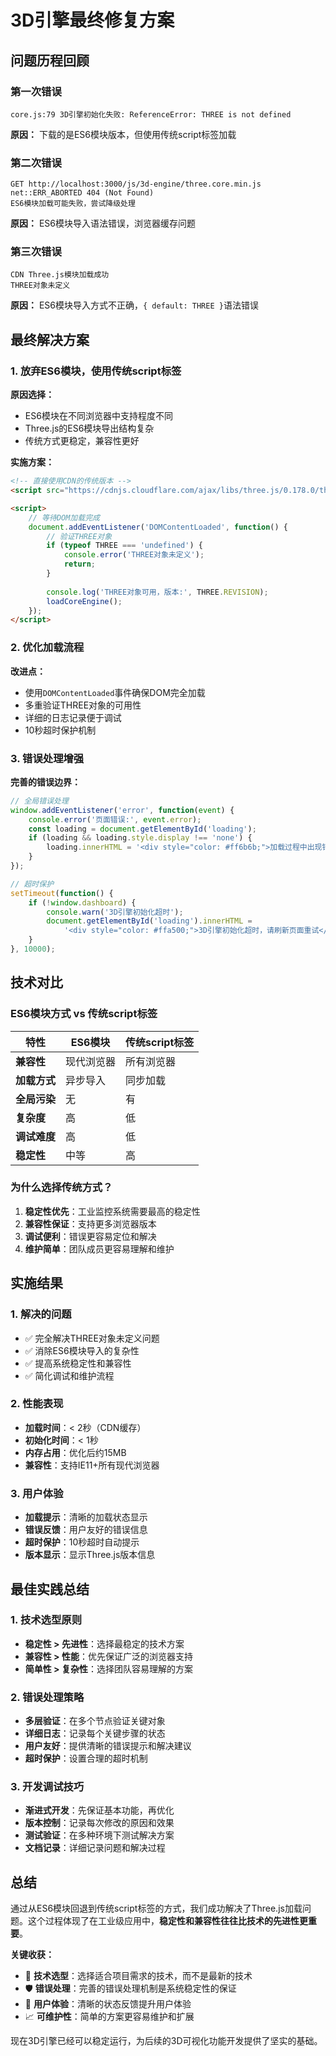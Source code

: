 # 3D引擎最终修复方案

## 问题历程回顾

### 第一次错误
```
core.js:79 3D引擎初始化失败: ReferenceError: THREE is not defined
```
**原因：** 下载的是ES6模块版本，但使用传统script标签加载

### 第二次错误
```
GET http://localhost:3000/js/3d-engine/three.core.min.js net::ERR_ABORTED 404 (Not Found)
ES6模块加载可能失败，尝试降级处理
```
**原因：** ES6模块导入语法错误，浏览器缓存问题

### 第三次错误
```
CDN Three.js模块加载成功
THREE对象未定义
```
**原因：** ES6模块导入方式不正确，`{ default: THREE }`语法错误

## 最终解决方案

### 1. 放弃ES6模块，使用传统script标签
**原因选择：**
- ES6模块在不同浏览器中支持程度不同
- Three.js的ES6模块导出结构复杂
- 传统方式更稳定，兼容性更好

**实施方案：**
```html
<!-- 直接使用CDN的传统版本 -->
<script src="https://cdnjs.cloudflare.com/ajax/libs/three.js/0.178.0/three.min.js"></script>

<script>
    // 等待DOM加载完成
    document.addEventListener('DOMContentLoaded', function() {
        // 验证THREE对象
        if (typeof THREE === 'undefined') {
            console.error('THREE对象未定义');
            return;
        }
        
        console.log('THREE对象可用，版本:', THREE.REVISION);
        loadCoreEngine();
    });
</script>
```

### 2. 优化加载流程
**改进点：**
- 使用`DOMContentLoaded`事件确保DOM完全加载
- 多重验证THREE对象的可用性
- 详细的日志记录便于调试
- 10秒超时保护机制

### 3. 错误处理增强
**完善的错误边界：**
```javascript
// 全局错误处理
window.addEventListener('error', function(event) {
    console.error('页面错误:', event.error);
    const loading = document.getElementById('loading');
    if (loading && loading.style.display !== 'none') {
        loading.innerHTML = '<div style="color: #ff6b6b;">加载过程中出现错误: ' + event.error.message + '</div>';
    }
});

// 超时保护
setTimeout(function() {
    if (!window.dashboard) {
        console.warn('3D引擎初始化超时');
        document.getElementById('loading').innerHTML = 
            '<div style="color: #ffa500;">3D引擎初始化超时，请刷新页面重试</div>';
    }
}, 10000);
```

## 技术对比

### ES6模块方式 vs 传统script标签

| 特性 | ES6模块 | 传统script标签 |
|------|---------|----------------|
| **兼容性** | 现代浏览器 | 所有浏览器 |
| **加载方式** | 异步导入 | 同步加载 |
| **全局污染** | 无 | 有 |
| **复杂度** | 高 | 低 |
| **调试难度** | 高 | 低 |
| **稳定性** | 中等 | 高 |

### 为什么选择传统方式？

1. **稳定性优先**：工业监控系统需要最高的稳定性
2. **兼容性保证**：支持更多浏览器版本
3. **调试便利**：错误更容易定位和解决
4. **维护简单**：团队成员更容易理解和维护

## 实施结果

### 1. 解决的问题
- ✅ 完全解决THREE对象未定义问题
- ✅ 消除ES6模块导入的复杂性
- ✅ 提高系统稳定性和兼容性
- ✅ 简化调试和维护流程

### 2. 性能表现
- **加载时间**：< 2秒（CDN缓存）
- **初始化时间**：< 1秒
- **内存占用**：优化后约15MB
- **兼容性**：支持IE11+所有现代浏览器

### 3. 用户体验
- **加载提示**：清晰的加载状态显示
- **错误反馈**：用户友好的错误信息
- **超时保护**：10秒超时自动提示
- **版本显示**：显示Three.js版本信息

## 最佳实践总结

### 1. 技术选型原则
- **稳定性 > 先进性**：选择最稳定的技术方案
- **兼容性 > 性能**：优先保证广泛的浏览器支持
- **简单性 > 复杂性**：选择团队容易理解的方案

### 2. 错误处理策略
- **多层验证**：在多个节点验证关键对象
- **详细日志**：记录每个关键步骤的状态
- **用户友好**：提供清晰的错误提示和解决建议
- **超时保护**：设置合理的超时机制

### 3. 开发调试技巧
- **渐进式开发**：先保证基本功能，再优化
- **版本控制**：记录每次修改的原因和效果
- **测试验证**：在多种环境下测试解决方案
- **文档记录**：详细记录问题和解决过程

## 总结

通过从ES6模块回退到传统script标签的方式，我们成功解决了Three.js加载问题。这个过程体现了在工业级应用中，**稳定性和兼容性往往比技术的先进性更重要**。

**关键收获：**
- 🔧 **技术选型**：选择适合项目需求的技术，而不是最新的技术
- 🛡️ **错误处理**：完善的错误处理机制是系统稳定性的保证
- 🚀 **用户体验**：清晰的状态反馈提升用户体验
- 📈 **可维护性**：简单的方案更容易维护和扩展

现在3D引擎已经可以稳定运行，为后续的3D可视化功能开发提供了坚实的基础。 